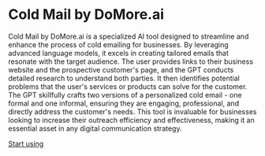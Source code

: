 # Cold Mail by DoMore.ai

Cold Mail by DoMore.ai is a specialized AI tool designed to streamline and enhance the process of cold emailing for businesses. By leveraging advanced language models, it excels in creating tailored emails that resonate with the target audience. The user provides links to their business website and the prospective customer's page, and the GPT conducts detailed research to understand both parties. It then identifies potential problems that the user's services or products can solve for the customer. The GPT skillfully crafts two versions of a personalized cold email - one formal and one informal, ensuring they are engaging, professional, and directly address the customer's needs. This tool is invaluable for businesses looking to increase their outreach efficiency and effectiveness, making it an essential asset in any digital communication strategy.

[Start using](https://chat.openai.com/g/g-iVolzNwa5)